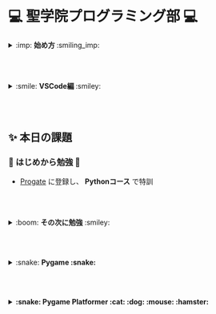 # :computer: 聖学院プログラミング部 :computer:

<details>
 
<summary>  :imp: <b> 始め方 </b> :smiling_imp:  </summary>
 
<p>
 
+ **Windowsメニュー** &rarr; **全てのプログラム** &rarr; **Anaconda** &rarr; **Anaconda Prompt** を開く
+ `python` と打ち(pythonソフトを起動)、`Python 3.7.0 (anaconda ~~ ` と出力されるのを確認する
+ `>>` という文字の横に `import pygame` と打ち、`pygame` がインストールされているかを確認する（エラーがでなければOK)
+ **Ctrl** + **D** を2回打てば、pythonソフトから抜けることができる
+ 抜け出たあと、 `idle`と打てばidleが起動する

</p>

</details>

<br></br>

<details>
 
<summary>  :smile: <b> VSCode編 </b> :smiley:  </summary>
 
<p>

+ デスクトップに今日、使うフォルダを用意(日本語は使わない)
+ プログラムの中から **VSCode** を起動
+ **ファイル** &rarr; **フォルダを開く** &rarr; **[自分がデスクトップに作ったフォルダを選択]**
+ **ファイル** &rarr; **新規ファイル** で新しいファイルをフォルダに作成
#### プログラムの走らせ方
* **ターミナル** &rarr; **統合ターミナル** で画面したにターミナル画面が出る(Powershellのようなもの)
+ ターミナル画面の **powershell** を押す
 or
* **表示** &rarr; **New Terminal** で画面したにターミナル画面が出る(Powershellのようなもの)
+ `python main.py`と打つとプログラムが走る(`main.py`のファイル名は自分のつけたファイル名に変更)
+ ターミナル画面の **powershell** を押す

</p>

</details>

<br></br>



## :sparkles: 本日の課題

### :hatching_chick: はじめから勉強 :dash:

+ [Progate](https://prog-8.com/) に登録し、 **Pythonコース** で特訓


<br></br>


<details>
 
<summary>  :boom: <b>その次に勉強</b> :smiley:  </summary>
 
<p>

### 
+ ### :whale2:[Task01](https://github.com/Seigakuin/todays_task/blob/master/task_projects/task01.md) Hello, world!
+ ### :dolphin:[Task02](https://github.com/Seigakuin/todays_task/blob/master/task_projects/task02.md) 1-100
+ ### :dragon:[Task03](https://github.com/Seigakuin/todays_task/blob/master/task_projects/task03.md) for loop
+ ### :mouse2:[Task04](https://github.com/Seigakuin/todays_task/blob/master/task_projects/task04.md) input()
+ ### :leopard:[Task05](https://github.com/Seigakuin/todays_task/blob/master/task_projects/task05.md) while
+ ### :crocodile:[Task06](https://github.com/Seigakuin/todays_task/blob/master/task_projects/task06.md) input()/int()/str()
+ ### :tiger2:[Task07](https://github.com/Seigakuin/todays_task/blob/master/task_projects/task07.md) Lists
+ ### :monkey:[Task08](https://github.com/Seigakuin/todays_task/blob/master/task_projects/task08.md) Lists
+ ### :horse:[Task09](https://github.com/Seigakuin/todays_task/blob/master/task_projects/task09.md) Lists
+ ### :blowfish:[Task10](https://github.com/Seigakuin/todays_task/blob/master/task_projects/task10.md) Lists
+ ### :koala:[Task11](https://github.com/Seigakuin/todays_task/blob/master/task_projects/task11.md) Dictionary
+ ### :beetle:[Task12](https://github.com/Seigakuin/todays_task/blob/master/task_projects/task12.md) Dictionary
+ ### :baby_chick:[Task13](https://github.com/Seigakuin/todays_task/blob/master/task_projects/task13.md) Dictionary
+ ### :frog:[Task14](https://github.com/Seigakuin/todays_task/blob/master/task_projects/task14.md) Tuple
+ ### :dog:[Task15](https://github.com/Seigakuin/todays_task/blob/master/task_projects/task15_Dictionary.md) Dictionary4   
+ ### :wolf:[Task16](https://github.com/Seigakuin/todays_task/blob/master/task_projects/task16_List.md) Lists3        
+ ### :rabbit:[Task17](https://github.com/Seigakuin/todays_task/blob/master/task_projects/task17_Function.md) Function      
+ ### :water_buffalo:[Task18](https://github.com/Seigakuin/todays_task/blob/master/task_projects/task18_Class1.md) Class1        
+ ### :bug:[Task19](https://github.com/Seigakuin/todays_task/blob/master/task_projects/task19_Class2.md) Class2        
+ ### :mouse:[Task20](https://github.com/Seigakuin/todays_task/blob/master/task_projects/task20_Class3_Cards.md) カードゲームを作ろう

</p>

</details>


<br></br>




<details>
 
<summary>  :snake: <b>Pygame</> :snake:  </summary>
 
<p>

## 

+ ### [Bouncing Rectangle](https://github.com/Seigakuin/todays_task/blob/master/pygame_projects/pygame_bouncingrectangle.md) 

+ ### [Animating Snow](https://github.com/Seigakuin/todays_task/blob/master/pygame_projects/pygame_animatingsnow.md) 

+ ### [Block](https://github.com/Seigakuin/todays_task/blob/master/pygame_projects/pygame_block.md) 

+ ### [Block Inheritance](https://github.com/Seigakuin/todays_task/blob/master/pygame_projects/pygame_block_inheritance.md) 

+ ### [Sprite](https://github.com/Seigakuin/todays_task/blob/master/pygame_projects/pygame_sprite.md) 

+ ### [Start End](https://github.com/Seigakuin/todays_task/blob/master/pygame_projects/pygame_startend.md) 

+ ### [Start End 2](https://github.com/Seigakuin/todays_task/blob/master/pygame_projects/blocks_sf.py) 
    #### (スコア表示とハイスコア表示 / グローバル変数の扱い)
    
    
</p>

</details>


<br></br>





<details>
 
<summary>  :snake: <b>Pygame Platformer</b> :cat: :dog: :mouse: :hamster:  </summary>
 
<p>
 
+ ### [Pygame - Platform ゲーム - [1]](https://qiita.com/sf_/items/bccd0df2416571e2a937) 
+ ### [Pygame - Platform ゲーム - [2]](https://qiita.com/sf_/items/f635870e2d2d2921becf) 
+ ### [Pygame - Platform ゲーム - [3]](https://qiita.com/sf_/items/cbef581265e490f5c58d) 
+ ### [Pygame - Platform ゲーム - [4]](https://qiita.com/sf_/items/fe11d6cf4929694121a1) 
+ ### [Pygame - Platform ゲーム - [5]](https://qiita.com/sf_/items/71fd105b95670cb3028f) 
+ ### [Pygame - Platform ゲーム - [6]](https://qiita.com/sf_/items/d9c51ba4c67bfdd1448f) 
+ ### [Pygame - Platform ゲーム - [7]](https://qiita.com/sf_/items/aa41e26ae099c532f752) 
+ ### [Pygame - Platform ゲーム - [8]](https://qiita.com/sf_/items/3e47f856459da7909fa9) 
+ ### [Pygame - Platform ゲーム - [9]](https://qiita.com/sf_/items/aa85bff48cc99ff503d7)
+ ### [Pygame - Platform ゲーム - [10]](https://qiita.com/sf_/items/c2616693902088740c10)
+ ### [Pygame - Platform ゲーム - [11]](https://qiita.com/sf_/items/a9114bb8aaeba62fef48)
+ ### [Pygame - Platform ゲーム - [12]](https://qiita.com/sf_/items/36d4270043829072c181)
+ ### [Pygame - Platform ゲーム - [13]](https://qiita.com/sf_/items/8b40d6124a1a0b9d9708)
+ ### [Pygame - Platform ゲーム - [14]](https://qiita.com/sf_/items/fc5727666b3baa62ecbb)
+ ### [Pygame - Platform ゲーム - [15]](https://qiita.com/sf_/items/43a97c8681516f68aa8a)


    
</p>

</details>








